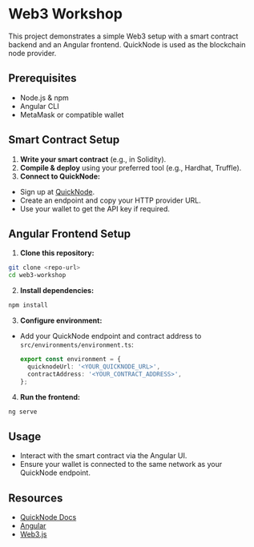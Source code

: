 # Web3 Workshop

This project demonstrates a simple Web3 setup with a smart contract backend and an Angular frontend. QuickNode is used as the blockchain node provider.

## Prerequisites

- Node.js & npm
- Angular CLI
- MetaMask or compatible wallet

## Smart Contract Setup

1. **Write your smart contract** (e.g., in Solidity).
2. **Compile & deploy** using your preferred tool (e.g., Hardhat, Truffle).
3. **Connect to QuickNode:**

- Sign up at [QuickNode](https://www.quicknode.com/).
- Create an endpoint and copy your HTTP provider URL.
- Use your wallet to get the API key if required.

## Angular Frontend Setup

1. **Clone this repository:**

```bash
git clone <repo-url>
cd web3-workshop
```

2. **Install dependencies:**

```bash
npm install
```

3. **Configure environment:**

- Add your QuickNode endpoint and contract address to `src/environments/environment.ts`:
  ```typescript
  export const environment = {
    quicknodeUrl: '<YOUR_QUICKNODE_URL>',
    contractAddress: '<YOUR_CONTRACT_ADDRESS>',
  };
  ```

4. **Run the frontend:**

```bash
ng serve
```

## Usage

- Interact with the smart contract via the Angular UI.
- Ensure your wallet is connected to the same network as your QuickNode endpoint.

## Resources

- [QuickNode Docs](https://docs.quicknode.com/)
- [Angular](https://angular.io/)
- [Web3.js](https://web3js.readthedocs.io/)
